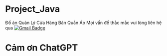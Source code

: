# Project_Java
Đồ án Quản Lý Cửa Hàng Bán Quần Áo
Mọi vấn đề thắc mắc vui lòng liên hệ qua <a href="mailto:nvkkhanh301@gmail.com">
  <img src="https://img.shields.io/badge/Gmail-D14836?style=for-the-badge&logo=gmail&logoColor=white" alt="Gmail Badge"/>
</a>

# Cảm ơn ChatGPT
